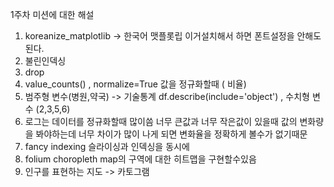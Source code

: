 
1주차 미션에 대한 해설

1. koreanize_matplotlib -> 한국어 맷플롯립 이거설치해서 하면 폰트설정을 안해도 된다.
2. 불린인덱싱
3. drop 
4. value_counts() , normalize=True 값을 정규화할때 ( 비율)
5. 범주형 변수(병원,약국) -> 기술통계 df.describe(include='object')
	, 수치형 변수 (2,3,5,6)
6.  로그는 데이터를 정규화할때 많이씀 너무 큰값과 너무 작은값이 있을때 값의 변화량을 봐야하는데 너무 차이가 많이 나게 되면 변화율을 정확하게 볼수가 없기때문
7. fancy indexing 슬라이싱과 인덱싱을 동시에
8. folium choropleth map의 구역에 대한 히트맵을 구현할수있음
9. 인구를 표현하는 지도 -> 카토그램 